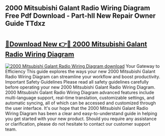 ## 2000 Mitsubishi Galant Radio Wiring Diagram Free Pdf Download - Part-hlI New Repair Owner Guide TTdxz

# <h2><a href="http://dfhstm.blite.top/?on=2000+Mitsubishi+Galant+Radio+Wiring+Diagram">🔗Download New 👉🔴 2000 Mitsubishi Galant Radio Wiring Diagram</a></h2>

[![2000 Mitsubishi Galant Radio Wiring Diagram download](https://i.imgur.com/lujVjoI.png)](http://dfhstm.blite.top/?on=2000+Mitsubishi+Galant+Radio+Wiring+Diagram)
Your Gateway to Efficiency This guide explores the ways your new 2000 Mitsubishi Galant Radio Wiring Diagram can streamline your workflow and boost productivity. Important Safety Guidelines Please read all safety guidelines carefully before operating your new 2000 Mitsubishi Galant Radio Wiring Diagram. 2000 Mitsubishi Galant Radio Wiring Diagram advanced features include multi-language support, real-time translation, customizable settings, and automatic syncing, all of which can be accessed and customized through the user interface. It's our hope that the 2000 Mitsubishi Galant Radio Wiring Diagram has been a clear and easy-to-understand guide in helping you get started with your new product. Should you require any assistance or clarification, please do not hesitate to contact our customer support team.
